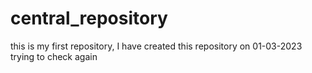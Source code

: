 # central_repository
this is my first repository, I have created this repository on 01-03-2023
trying to check again

